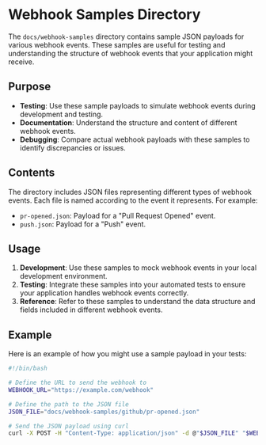 # Webhook Samples Directory

The `docs/webhook-samples` directory contains sample JSON payloads for various webhook events. These samples are useful for testing and understanding the structure of webhook events that your application might receive.

## Purpose

- **Testing**: Use these sample payloads to simulate webhook events during development and testing.
- **Documentation**: Understand the structure and content of different webhook events.
- **Debugging**: Compare actual webhook payloads with these samples to identify discrepancies or issues.

## Contents

The directory includes JSON files representing different types of webhook events. Each file is named according to the event it represents. For example:

- `pr-opened.json`: Payload for a "Pull Request Opened" event.
- `push.json`: Payload for a "Push" event.

## Usage

1. **Development**: Use these samples to mock webhook events in your local development environment.
2. **Testing**: Integrate these samples into your automated tests to ensure your application handles webhook events correctly.
3. **Reference**: Refer to these samples to understand the data structure and fields included in different webhook events.

## Example

Here is an example of how you might use a sample payload in your tests:

```bash
#!/bin/bash

# Define the URL to send the webhook to
WEBHOOK_URL="https://example.com/webhook"

# Define the path to the JSON file
JSON_FILE="docs/webhook-samples/github/pr-opened.json"

# Send the JSON payload using curl
curl -X POST -H "Content-Type: application/json" -d @"$JSON_FILE" "$WEBHOOK_URL"
```